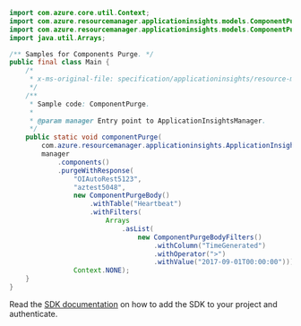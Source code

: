 ```java
import com.azure.core.util.Context;
import com.azure.resourcemanager.applicationinsights.models.ComponentPurgeBody;
import com.azure.resourcemanager.applicationinsights.models.ComponentPurgeBodyFilters;
import java.util.Arrays;

/** Samples for Components Purge. */
public final class Main {
    /*
     * x-ms-original-file: specification/applicationinsights/resource-manager/Microsoft.Insights/stable/2020-02-02/examples/ComponentsPurge.json
     */
    /**
     * Sample code: ComponentPurge.
     *
     * @param manager Entry point to ApplicationInsightsManager.
     */
    public static void componentPurge(
        com.azure.resourcemanager.applicationinsights.ApplicationInsightsManager manager) {
        manager
            .components()
            .purgeWithResponse(
                "OIAutoRest5123",
                "aztest5048",
                new ComponentPurgeBody()
                    .withTable("Heartbeat")
                    .withFilters(
                        Arrays
                            .asList(
                                new ComponentPurgeBodyFilters()
                                    .withColumn("TimeGenerated")
                                    .withOperator(">")
                                    .withValue("2017-09-01T00:00:00"))),
                Context.NONE);
    }
}
```

Read the [SDK documentation](https://github.com/Azure/azure-sdk-for-java/blob/azure-resourcemanager-applicationinsights_1.0.0-beta.4/sdk/applicationinsights/azure-resourcemanager-applicationinsights/README.md) on how to add the SDK to your project and authenticate.

